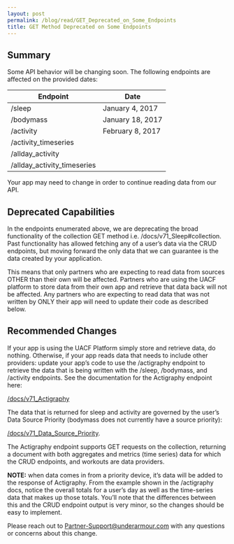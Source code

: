```yaml
---
layout: post
permalink: /blog/read/GET_Deprecated_on_Some_Endpoints
title: GET Method Deprecated on Some Endpoints
---
```


## Summary

Some API behavior will be changing soon. The following endpoints are affected on the provided dates:

| Endpoint | Date |
| -------- | ---- |
| /sleep | January 4, 2017 |
| /bodymass | January 18, 2017 |
| /activity | February 8, 2017 |
| /activity_timeseries |  |
| /allday_activity |  |
| /allday_activity_timeseries |  |

Your app may need to change in order to continue reading data from our API.

## Deprecated Capabilities

In the endpoints enumerated above, we are deprecating the broad functionality of the collection GET method i.e. /docs/v71_Sleep#collection.
Past functionality has allowed fetching any of a user’s data via the CRUD endpoints, but moving forward the only data that we can guarantee is the data created by your application.

This means that only partners who are expecting to read data from sources OTHER than their own will be affected. Partners who are using the UACF platform to store data from their own app and retrieve that data back will not be affected. Any partners who are expecting to read data that was not written by ONLY their app will need to update their code as described below.

## Recommended Changes

If your app is using the UACF Platform simply store and retrieve data, do nothing. Otherwise, if your app reads data that needs to include other providers: update your app’s code to use the /actigraphy endpoint to retrieve the data that is being written with the /sleep, /bodymass, and /activity endpoints. See the documentation for the Actigraphy endpoint here:

[/docs/v71_Actigraphy](/docs/v71_Actigraphy)

The data that is returned for sleep and activity are governed by the user’s Data Source Priority (bodymass does not currently have a source priority):

[/docs/v71_Data_Source_Priority](/docs/v71_Actigraphy).

The Actigraphy endpoint supports GET requests on the collection, returning a document with both aggregates and metrics (time series) data for which the CRUD endpoints, and workouts are data providers.

**NOTE:** when data comes in from a priority device, it’s data will be added to the response of Actigraphy. From the example shown in the /actigraphy docs, notice the overall totals for a user’s day as well as the time-series data that makes up those totals. You’ll note that the differences between this and the CRUD endpoint output is very minor, so the changes should be easy to implement.

Please reach out to Partner-Support@underarmour.com with any questions or concerns about this change.
